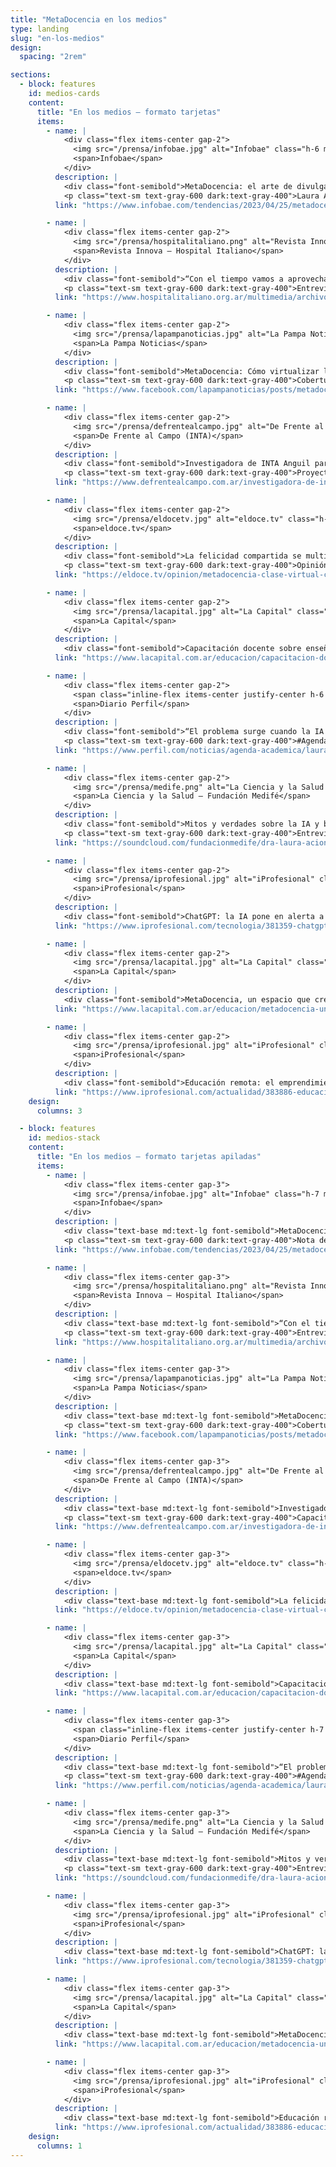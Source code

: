 ```yaml
---
title: "MetaDocencia en los medios"
type: landing
slug: "en-los-medios"
design:
  spacing: "2rem"

sections:
  - block: features
    id: medios-cards
    content:
      title: "En los medios — formato tarjetas"
      items:
        - name: |
            <div class="flex items-center gap-2">
              <img src="/prensa/infobae.jpg" alt="Infobae" class="h-6 md:h-7 object-contain" loading="lazy">
              <span>Infobae</span>
            </div>
          description: |
            <div class="font-semibold">MetaDocencia: el arte de divulgar al mundo la enseñanza de la ciencia en español (apoyo de CZI)</div>
            <p class="text-sm text-gray-600 dark:text-gray-400">Laura Ación comentó misión, recorrido y próximos pasos de MetaDocencia.</p>
          link: "https://www.infobae.com/tendencias/2023/04/25/metadocencia-el-arte-de-divulgar-al-mundo-la-ensenanza-de-la-ciencia-en-espanol-y-con-el-apoyo-de-mark-zuckerberg/?utm_medium=Echobox&utm_source=Twitter#Echobox=1682405050"

        - name: |
            <div class="flex items-center gap-2">
              <img src="/prensa/hospitalitaliano.png" alt="Revista Innova — Hospital Italiano" class="h-6 md:h-7 object-contain" loading="lazy">
              <span>Revista Innova — Hospital Italiano</span>
            </div>
          description: |
            <div class="font-semibold">“Con el tiempo vamos a aprovechar lo mejor de lo virtual y lo presencial”</div>
            <p class="text-sm text-gray-600 dark:text-gray-400">Entrevista a Laura Ación (PDF).</p>
          link: "https://www.hospitalitaliano.org.ar/multimedia/archivos/noticias_archivos/11/Revista/11_InnovaNoviembreDobles.pdf"

        - name: |
            <div class="flex items-center gap-2">
              <img src="/prensa/lapampanoticias.jpg" alt="La Pampa Noticias" class="h-6 md:h-7 object-contain" loading="lazy">
              <span>La Pampa Noticias</span>
            </div>
          description: |
            <div class="font-semibold">MetaDocencia: Cómo virtualizar la educación</div>
            <p class="text-sm text-gray-600 dark:text-gray-400">Cobertura en redes.</p>
          link: "https://www.facebook.com/lapampanoticias/posts/metadocencia-cómo-virtualizar-la-educacióninvestigadores-del-inta-del-conicet-y-/1305419322983230/"

        - name: |
            <div class="flex items-center gap-2">
              <img src="/prensa/defrentealcampo.jpg" alt="De Frente al Campo (INTA)" class="h-6 md:h-7 object-contain" loading="lazy">
              <span>De Frente al Campo (INTA)</span>
            </div>
          description: |
            <div class="font-semibold">Investigadora de INTA Anguil participa de MetaDocencia</div>
            <p class="text-sm text-gray-600 dark:text-gray-400">Proyecto para capacitar a docentes en educación virtual.</p>
          link: "https://www.defrentealcampo.com.ar/investigadora-de-inta-anguil-participa-de-metadociencia-un-proyecto-para-capacitar-a-docentes-en-educacion-virtual/"

        - name: |
            <div class="flex items-center gap-2">
              <img src="/prensa/eldocetv.jpg" alt="eldoce.tv" class="h-6 md:h-7 object-contain" loading="lazy">
              <span>eldoce.tv</span>
            </div>
          description: |
            <div class="font-semibold">La felicidad compartida se multiplica, la pena compartida disminuye</div>
            <p class="text-sm text-gray-600 dark:text-gray-400">Opinión sobre clases virtuales en pandemia.</p>
          link: "https://eldoce.tv/opinion/metadocencia-clase-virtual-cuarentena-coronavirus-la-felicidad-compartida-se-multiplica-la-pena-compartida-disminuye_97495/"

        - name: |
            <div class="flex items-center gap-2">
              <img src="/prensa/lacapital.jpg" alt="La Capital" class="h-6 md:h-7 object-contain" loading="lazy">
              <span>La Capital</span>
            </div>
          description: |
            <div class="font-semibold">Capacitación docente sobre enseñanza virtual</div>
          link: "https://www.lacapital.com.ar/educacion/capacitacion-docente-ensenanza-virtual-n2582884.html"

        - name: |
            <div class="flex items-center gap-2">
              <span class="inline-flex items-center justify-center h-6 w-6 rounded-full bg-gray-200 text-gray-700 text-xs font-semibold">P</span>
              <span>Diario Perfil</span>
            </div>
          description: |
            <div class="font-semibold">“El problema surge cuando la IA se mete con la democracia, la salud o la justicia”</div>
            <p class="text-sm text-gray-600 dark:text-gray-400">#AgendaAcadémica — entrevista a Laura Ación.</p>
          link: "https://www.perfil.com/noticias/agenda-academica/laura-acion-el-problema-surge-cuando-la-inteligencia-artificial-se-mete-con-la-democracia-la-salud-o-la-justicia.phtml"

        - name: |
            <div class="flex items-center gap-2">
              <img src="/prensa/medife.png" alt="La Ciencia y la Salud — Fundación Medifé" class="h-6 md:h-7 object-contain" loading="lazy">
              <span>La Ciencia y la Salud — Fundación Medifé</span>
            </div>
          description: |
            <div class="font-semibold">Mitos y verdades sobre la IA y big data</div>
            <p class="text-sm text-gray-600 dark:text-gray-400">Entrevista (audio en SoundCloud).</p>
          link: "https://soundcloud.com/fundacionmedife/dra-laura-acion-dir?utm_source=clipboard&utm_medium=text&utm_campaign=social_sharing"

        - name: |
            <div class="flex items-center gap-2">
              <img src="/prensa/iprofesional.jpg" alt="iProfesional" class="h-6 md:h-7 object-contain" loading="lazy">
              <span>iProfesional</span>
            </div>
          description: |
            <div class="font-semibold">ChatGPT: la IA pone en alerta a la educación</div>
          link: "https://www.iprofesional.com/tecnologia/381359-chatgpt-la-inteligencia-artificial-pone-en-alerta-a-la-educacion"

        - name: |
            <div class="flex items-center gap-2">
              <img src="/prensa/lacapital.jpg" alt="La Capital" class="h-6 md:h-7 object-contain" loading="lazy">
              <span>La Capital</span>
            </div>
          description: |
            <div class="font-semibold">MetaDocencia, un espacio que crece con cursos gratuitos para la comunidad</div>
          link: "https://www.lacapital.com.ar/educacion/metadocencia-un-espacio-que-crece-cursos-gratuitos-la-comunidad-n10071055.html"

        - name: |
            <div class="flex items-center gap-2">
              <img src="/prensa/iprofesional.jpg" alt="iProfesional" class="h-6 md:h-7 object-contain" loading="lazy">
              <span>iProfesional</span>
            </div>
          description: |
            <div class="font-semibold">Educación remota: el emprendimiento argentino que apoya la NASA</div>
          link: "https://www.iprofesional.com/actualidad/383886-educacion-remota-el-emprendimiento-argentino-que-apoya-la-nasa"
    design:
      columns: 3

  - block: features
    id: medios-stack
    content:
      title: "En los medios — formato tarjetas apiladas"
      items:
        - name: |
            <div class="flex items-center gap-3">
              <img src="/prensa/infobae.jpg" alt="Infobae" class="h-7 md:h-8 object-contain" loading="lazy">
              <span>Infobae</span>
            </div>
          description: |
            <div class="text-base md:text-lg font-semibold">MetaDocencia: el arte de divulgar al mundo la enseñanza de la ciencia en español (apoyo de CZI)</div>
            <p class="text-sm text-gray-600 dark:text-gray-400">Nota de tendencias.</p>
          link: "https://www.infobae.com/tendencias/2023/04/25/metadocencia-el-arte-de-divulgar-al-mundo-la-ensenanza-de-la-ciencia-en-espanol-y-con-el-apoyo-de-mark-zuckerberg/?utm_medium=Echobox&utm_source=Twitter#Echobox=1682405050"

        - name: |
            <div class="flex items-center gap-3">
              <img src="/prensa/hospitalitaliano.png" alt="Revista Innova — Hospital Italiano" class="h-7 md:h-8 object-contain" loading="lazy">
              <span>Revista Innova — Hospital Italiano</span>
            </div>
          description: |
            <div class="text-base md:text-lg font-semibold">“Con el tiempo vamos a aprovechar lo mejor de lo virtual y lo presencial”</div>
            <p class="text-sm text-gray-600 dark:text-gray-400">Entrevista a Laura Ación (PDF).</p>
          link: "https://www.hospitalitaliano.org.ar/multimedia/archivos/noticias_archivos/11/Revista/11_InnovaNoviembreDobles.pdf"

        - name: |
            <div class="flex items-center gap-3">
              <img src="/prensa/lapampanoticias.jpg" alt="La Pampa Noticias" class="h-7 md:h-8 object-contain" loading="lazy">
              <span>La Pampa Noticias</span>
            </div>
          description: |
            <div class="text-base md:text-lg font-semibold">MetaDocencia: Cómo virtualizar la educación</div>
            <p class="text-sm text-gray-600 dark:text-gray-400">Cobertura en redes.</p>
          link: "https://www.facebook.com/lapampanoticias/posts/metadocencia-cómo-virtualizar-la-educacióninvestigadores-del-inta-del-conicet-y-/1305419322983230/"

        - name: |
            <div class="flex items-center gap-3">
              <img src="/prensa/defrentealcampo.jpg" alt="De Frente al Campo (INTA)" class="h-7 md:h-8 object-contain" loading="lazy">
              <span>De Frente al Campo (INTA)</span>
            </div>
          description: |
            <div class="text-base md:text-lg font-semibold">Investigadora de INTA Anguil participa de MetaDocencia</div>
            <p class="text-sm text-gray-600 dark:text-gray-400">Capacitación docente en educación virtual.</p>
          link: "https://www.defrentealcampo.com.ar/investigadora-de-inta-anguil-participa-de-metadociencia-un-proyecto-para-capacitar-a-docentes-en-educacion-virtual/"

        - name: |
            <div class="flex items-center gap-3">
              <img src="/prensa/eldocetv.jpg" alt="eldoce.tv" class="h-7 md:h-8 object-contain" loading="lazy">
              <span>eldoce.tv</span>
            </div>
          description: |
            <div class="text-base md:text-lg font-semibold">La felicidad compartida se multiplica, la pena compartida disminuye</div>
          link: "https://eldoce.tv/opinion/metadocencia-clase-virtual-cuarentena-coronavirus-la-felicidad-compartida-se-multiplica-la-pena-compartida-disminuye_97495/"

        - name: |
            <div class="flex items-center gap-3">
              <img src="/prensa/lacapital.jpg" alt="La Capital" class="h-7 md:h-8 object-contain" loading="lazy">
              <span>La Capital</span>
            </div>
          description: |
            <div class="text-base md:text-lg font-semibold">Capacitación docente sobre enseñanza virtual</div>
          link: "https://www.lacapital.com.ar/educacion/capacitacion-docente-ensenanza-virtual-n2582884.html"

        - name: |
            <div class="flex items-center gap-3">
              <span class="inline-flex items-center justify-center h-7 w-7 rounded-full bg-gray-200 text-gray-700 text-sm font-semibold">P</span>
              <span>Diario Perfil</span>
            </div>
          description: |
            <div class="text-base md:text-lg font-semibold">“El problema surge cuando la IA se mete con la democracia, la salud o la justicia”</div>
            <p class="text-sm text-gray-600 dark:text-gray-400">#AgendaAcadémica — entrevista a Laura Ación.</p>
          link: "https://www.perfil.com/noticias/agenda-academica/laura-acion-el-problema-surge-cuando-la-inteligencia-artificial-se-mete-con-la-democracia-la-salud-o-la-justicia.phtml"

        - name: |
            <div class="flex items-center gap-3">
              <img src="/prensa/medife.png" alt="La Ciencia y la Salud — Fundación Medifé" class="h-7 md:h-8 object-contain" loading="lazy">
              <span>La Ciencia y la Salud — Fundación Medifé</span>
            </div>
          description: |
            <div class="text-base md:text-lg font-semibold">Mitos y verdades sobre la IA y big data</div>
            <p class="text-sm text-gray-600 dark:text-gray-400">Entrevista (audio).</p>
          link: "https://soundcloud.com/fundacionmedife/dra-laura-acion-dir?utm_source=clipboard&utm_medium=text&utm_campaign=social_sharing"

        - name: |
            <div class="flex items-center gap-3">
              <img src="/prensa/iprofesional.jpg" alt="iProfesional" class="h-7 md:h-8 object-contain" loading="lazy">
              <span>iProfesional</span>
            </div>
          description: |
            <div class="text-base md:text-lg font-semibold">ChatGPT: la IA pone en alerta a la educación</div>
          link: "https://www.iprofesional.com/tecnologia/381359-chatgpt-la-inteligencia-artificial-pone-en-alerta-a-la-educacion"

        - name: |
            <div class="flex items-center gap-3">
              <img src="/prensa/lacapital.jpg" alt="La Capital" class="h-7 md:h-8 object-contain" loading="lazy">
              <span>La Capital</span>
            </div>
          description: |
            <div class="text-base md:text-lg font-semibold">MetaDocencia: un espacio que crece con cursos gratuitos</div>
          link: "https://www.lacapital.com.ar/educacion/metadocencia-un-espacio-que-crece-cursos-gratuitos-la-comunidad-n10071055.html"

        - name: |
            <div class="flex items-center gap-3">
              <img src="/prensa/iprofesional.jpg" alt="iProfesional" class="h-7 md:h-8 object-contain" loading="lazy">
              <span>iProfesional</span>
            </div>
          description: |
            <div class="text-base md:text-lg font-semibold">Educación remota: el emprendimiento argentino que apoya la NASA</div>
          link: "https://www.iprofesional.com/actualidad/383886-educacion-remota-el-emprendimiento-argentino-que-apoya-la-nasa"
    design:
      columns: 1
---
```

